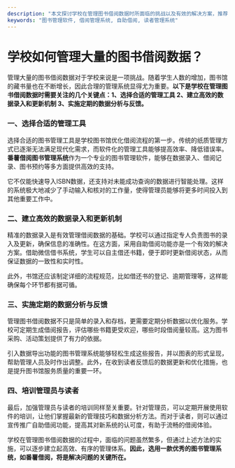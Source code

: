 ```yaml
---
description: "本文探讨学校在管理图书借阅数据时所面临的挑战以及有效的解决方案，推荐使用番薯借阅图书管理系统来优化图书管理流程。"
keywords: "图书管理软件, 借阅管理系统, 自助借阅, 读者管理系统"
---
```

# 学校如何管理大量的图书借阅数据？

管理大量的图书借阅数据对于学校来说是一项挑战。随着学生人数的增加，图书馆的藏书量也在不断增长，因此合理的管理系统显得尤为重要。**以下是学校在管理图书借阅数据时需要关注的几个关键点：1、选择合适的管理工具 2、建立高效的数据录入和更新机制 3、实施定期的数据分析与反馈。**

### 一、选择合适的管理工具

选择合适的图书管理工具是学校图书馆优化借阅流程的第一步。传统的纸质管理方式已逐渐无法满足现代化需求，而软件化的管理工具能够提高效率、降低错误率。**番薯借阅图书管理系统**作为一个专业的图书管理软件，能够在数据录入、借阅记录、图书预约等多方面提供高效的支持。

它不仅能快速导入ISBN数据，还支持对未能成功查询的数据进行智能处理。这样的系统极大地减少了手动输入和核对的工作量，使得管理员能够将更多时间投入到其他重要工作中。

### 二、建立高效的数据录入和更新机制

精准的数据录入是有效管理借阅数据的基础。学校可以通过指定专人负责图书的录入及更新，确保信息的准确性。在这方面，采用自助借阅功能亦是一个有效的解决方案。借助微信借书系统，学生可以自主借还书籍，便于即时更新借阅状态，从而保证数据的一致性和实时性。

此外，书馆还应该制定详细的流程规范，比如借还书的登记、逾期管理等，这样能确保每个环节都有据可循。

### 三、实施定期的数据分析与反馈

管理图书借阅数据不只是简单的录入和存档，更需要定期分析数据以优化服务。学校可定期生成借阅报告，评估哪些书籍更受欢迎，哪些时段借阅量较高。这为图书采购、活动策划提供了有力的依据。

引入数据导出功能的图书管理系统能够轻松生成这些报告，并以图表的形式呈现，帮助管理人员及时作出调整。此外，在收到读者反馈后的数据更新和优化措施，也是提升图书馆服务质量的重要一环。

### 四、培训管理员与读者

最后，加强管理员与读者的培训同样至关重要。针对管理员，可以定期开展使用软件的培训，让他们掌握最新的管理技巧和数据分析方法。而对于读者，则可以通过宣传推广自助借阅功能，提高其对新系统的认可度，有助于流畅的借阅体验。

学校在管理图书借阅数据的过程中，面临的问题虽然繁多，但通过上述方法的实施，可以逐步建立起高效、有序的管理体系。**因此，选用一款优秀的图书管理系统，如番薯借阅，将是解决问题的关键所在。**
